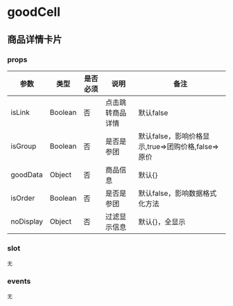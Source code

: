 # goodCell

## 商品详情卡片

### props

|参数|类型|是否必须|说明|备注|
|---|---|---|---|---|
|isLink|Boolean|否|点击跳转商品详情|默认false|
|isGroup|Boolean|否|是否是参团|默认false，影响价格显示,true=>团购价格,false=>原价|
|goodData|Object|否|商品信息|默认{}|
|isOrder|Boolean|否|是否是参团|默认false，影响数据格式化方法|
|noDisplay|Object|否|过滤显示信息|默认{}，全显示|


### slot

``无``

### events

``无``

